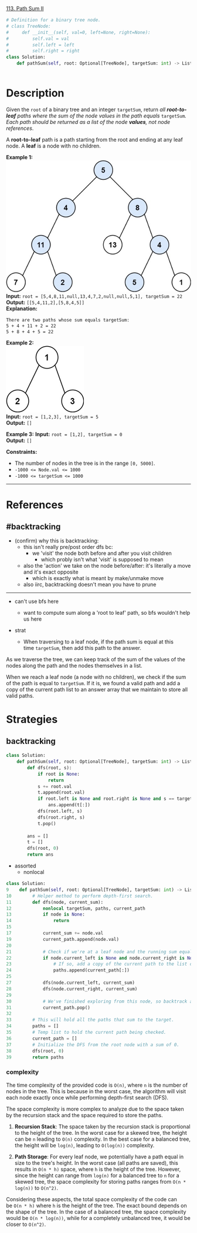[113. Path Sum II](https://leetcode.com/problems/path-sum-ii/)

```python
# Definition for a binary tree node.
# class TreeNode:
#     def __init__(self, val=0, left=None, right=None):
#         self.val = val
#         self.left = left
#         self.right = right
class Solution:
    def pathSum(self, root: Optional[TreeNode], targetSum: int) -> List[List[int]]:
        
```

# Description

Given the `root` of a binary tree and an integer `targetSum`, return _all **root-to-leaf** paths where the sum of the node values in the path equals_ `targetSum`_. Each path should be returned as a list of the node **values**, not node references_.

A **root-to-leaf** path is a path starting from the root and ending at any leaf node. A **leaf** is a node with no children.

**Example 1:**  
![](!assets/attachments/Pasted%20image%2020240426153414.png)  
**Input:** `root = [5,4,8,11,null,13,4,7,2,null,null,5,1], targetSum = 22`  
**Output:** `[[5,4,11,2],[5,8,4,5]]`  
**Explanation:**  
```
There are two paths whose sum equals targetSum:
5 + 4 + 11 + 2 = 22
5 + 8 + 4 + 5 = 22
```

**Example 2:**  
![](!assets/attachments/Pasted%20image%2020240426153423.png)  
**Input:** `root = [1,2,3], targetSum = 5`  
**Output:** `[]`  

**Example 3:**
**Input:** `root = [1,2], targetSum = 0`  
**Output:** `[]`  

**Constraints:**
- The number of nodes in the tree is in the range `[0, 5000]`.
- `-1000 <= Node.val <= 1000`
- `-1000 <= targetSum <= 1000`

---




# References

## #backtracking 

- (confirm) why this is backtracking:
	- this isn't really pre/post order dfs bc:
		- we 'visit' the node both before and after you visit children
			- which probly isn't what 'visit' is supposed to mean
	- also the 'action' we take on the node before/after: it's literally a move and it's exact opposite
		- which is exactly what is meant by make/unmake move
	- also iirc, backtracking doesn't mean you have to prune


---

- can't use bfs here
	- want to compute sum along a 'root to leaf' path, so bfs wouldn't help us here

- strat
	- When traversing to a leaf node, if the path sum is equal at this time `targetSum`, then add this path to the answer.

As we traverse the tree, we can keep track of the sum of the values of the nodes along the path and the nodes themselves in a list.

When we reach a leaf node (a node with no children), we check if the sum of the path is equal to `targetSum`. If it is, we found a valid path and add a copy of the current path list to an answer array that we maintain to store all valid paths.

# Strategies

## backtracking



```python
class Solution:
    def pathSum(self, root: Optional[TreeNode], targetSum: int) -> List[List[int]]:
        def dfs(root, s):
            if root is None:
                return
            s += root.val
            t.append(root.val)
            if root.left is None and root.right is None and s == targetSum:
                ans.append(t[:])
            dfs(root.left, s)
            dfs(root.right, s)
            t.pop()

        ans = []
        t = []
        dfs(root, 0)
        return ans
```


- assorted
	- nonlocal

```python
class Solution:
9    def pathSum(self, root: Optional[TreeNode], targetSum: int) -> List[List[int]]:
10        # Helper method to perform depth-first search.
11        def dfs(node, current_sum):
12            nonlocal targetSum, paths, current_path
13            if node is None:
14                return
15
17            current_sum += node.val
19            current_path.append(node.val)
20
21            # Check if we're at a leaf node and the running sum equals the target sum.
22            if node.current_left is None and node.current_right is None and current_sum == targetSum:
23                # If so, add a copy of the current path to the list of paths.
24                paths.append(current_path[:])
25
27            dfs(node.current_left, current_sum)
28            dfs(node.current_right, current_sum)
29          
30            # We've finished exploring from this node, so backtrack and remove the node value from the current path.
31            current_path.pop()
32
33        # This will hold all the paths that sum to the target.
34        paths = []
35        # Temp list to hold the current path being checked.
36        current_path = []
37        # Initialize the DFS from the root node with a sum of 0.
38        dfs(root, 0)
39        return paths
```

### complexity


The time complexity of the provided code is `O(n)`, where `n` is the number of nodes in the tree. This is because in the worst case, the algorithm will visit each node exactly once while performing depth-first search (DFS).


The space complexity is more complex to analyze due to the space taken by the recursion stack and the space required to store the paths.

1. **Recursion Stack**: The space taken by the recursion stack is proportional to the height of the tree. In the worst case for a skewed tree, the height can be `n` leading to `O(n)` complexity. In the best case for a balanced tree, the height will be `log(n)`, leading to `O(log(n))` complexity.
    
2. **Path Storage**: For every leaf node, we potentially have a path equal in size to the tree's height. In the worst case (all paths are saved), this results in `O(n * h)` space, where `h` is the height of the tree. However, since the height can range from `log(n)` for a balanced tree to `n` for a skewed tree, the space complexity for storing paths ranges from `O(n * log(n))` to `O(n^2)`.
    

Considering these aspects, the total space complexity of the code can be `O(n * h)` where `h` is the height of the tree. The exact bound depends on the shape of the tree. In the case of a balanced tree, the space complexity would be `O(n * log(n))`, while for a completely unbalanced tree, it would be closer to `O(n^2)`.